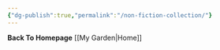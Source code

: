 ```yaml
---
{"dg-publish":true,"permalink":"/non-fiction-collection/"}
---
```


**Back To Homepage**
[[My Garden\|Home]]